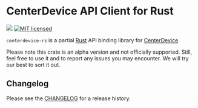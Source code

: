 # CenterDevice API Client for Rust

[![](https://img.shields.io/crates/v/centerdevice.svg)](https://crates.io/crates/centerdevice) [![MIT licensed](https://img.shields.io/badge/license-MIT-blue.svg?label=License)](./LICENSE)

`centerdevice-rs` is a partial [Rust](https://rust-lang.org) API binding library for [CenterDevice](https://centerdevice.de).

Please note this crate is an alpha version and not officially supported. Still, feel free to use it and to report any issues you may encounter. We will try our best to sort it out.

## Changelog

Please see the [CHANGELOG](CHANGELOG.md) for a release history.

